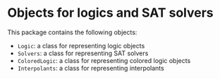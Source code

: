 # Objects for logics and SAT solvers
This package contains the following objects:
- `Logic`: a class for representing logic objects
- `Solvers`: a class for representing SAT solvers
- `ColoredLogic`: a class for representing colored logic objects
- `Interpolants`: a class for representing interpolants


